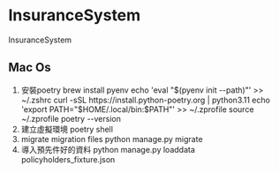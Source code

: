 # InsuranceSystem
InsuranceSystem

## Mac Os
1. 安裝poetry
brew install pyenv
echo 'eval "$(pyenv init --path)"' >> ~/.zshrc
curl -sSL https://install.python-poetry.org | python3.11
echo 'export PATH="$HOME/.local/bin:$PATH"' >> ~/.zprofile
source ~/.zprofile
poetry --version
2. 建立虛擬環境
poetry shell
3. migrate migration files 
python manage.py migrate
4. 導入預先件好的資料
python manage.py loaddata policyholders_fixture.json
